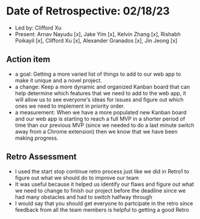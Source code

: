 # Date of Retrospective: 02/18/23

* Led by: Clifford Xu 
* Present:  Arnav Nayudu [x], Jake Yim [x], Kelvin Zhang [x], Rishabh Poikayil [x], Clifford Xu [x], Alexander Granados [x], Jin Jeong [x]

## Action item

* a goal: Getting a more varied list of things to add to our web app to make it unique and a novel project.
* a change: Keep a more dynamic and organized Kanban board that can help determine which features that we need to add to the web app, it will allow us to see everyone's ideas for issues and figure out which ones we need to implement in priority order.
* a measurement: When we have a more populated new Kanban board and our web app is starting to reach a full MVP in a shorter period of time than our previous MVP (since we needed to do a last minute switch away from a Chrome extension) then we know that we have been making progress.

## Retro Assessment

* I used the start stop continue retro process just like we did in Retro1 to figure out what we should do to improve our team 
* It was useful because it helped us identify our flaws and figure out what we need to change to finish our project before the deadline since we had many obstacles and had to switch halfway through
* I would say that you should get everyone to partcipate in the retro since feedback from all the team members is helpful to getting a good Retro
